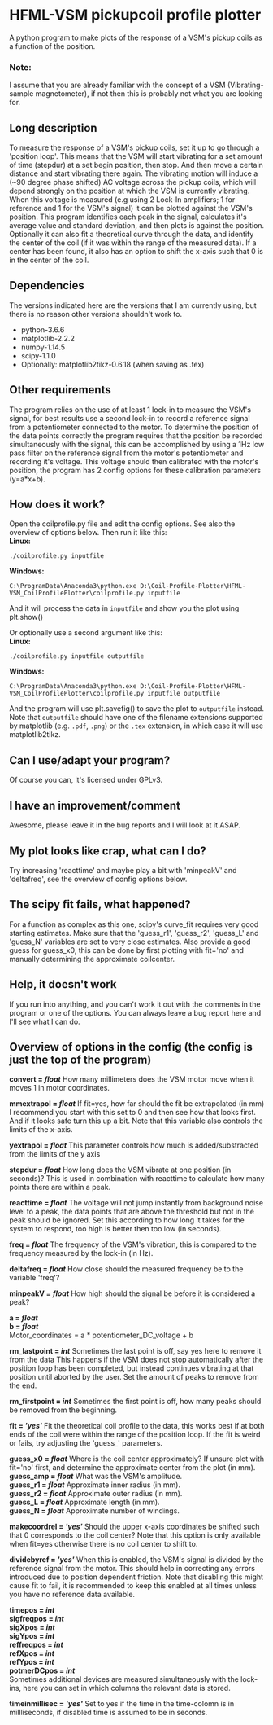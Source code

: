# HFML-VSM pickupcoil profile plotter
A python program to make plots of the response of a VSM's pickup coils as a function of the position.

### Note:
I assume that you are already familiar with the concept of a VSM (Vibrating-sample magnetometer), if not then this is probably not what you are looking for.

## Long description
To measure the response of a VSM's pickup coils, set it up to go through a 'position loop'. This means that the VSM will start vibrating for a set amount of time (stepdur) at a set begin position, then stop. 
And then move a certain distance and start vibrating there again. 
The vibrating motion will induce a (~90 degree phase shifted) AC voltage across the pickup coils, which will depend strongly on the position at which the VSM is currently vibrating. 
When this voltage is measured (e.g using 2 Lock-In amplifiers; 1 for reference and 1 for the VSM's signal) it can be plotted against the VSM's position. 
This program identifies each peak in the signal, calculates it's average value and standard deviation, and then plots is against the position. 
Optionally it can also fit a theoretical curve through the data, and identify the center of the coil (if it was within the range of the measured data). 
If a center has been found, it also has an option to shift the x-axis such that 0 is in the center of the coil.

## Dependencies
The versions indicated here are the versions that I am currently using, but there is no reason other versions shouldn't work to.
- python-3.6.6
- matplotlib-2.2.2
- numpy-1.14.5
- scipy-1.1.0
- Optionally: matplotlib2tikz-0.6.18 (when saving as .tex)

## Other requirements
The program relies on the use of at least 1 lock-in to measure the VSM's signal, for best results use a second lock-in to record a reference signal from a potentiometer connected to the motor.
To determine the position of the data points correctly the program requires that the position be recorded simultaneously with the signal, 
this can be accomplished by using a 1Hz low pass filter on the reference signal from the motor's potentiometer and recording it's voltage. 
This voltage should then calibrated with the motor's position, the program has 2 config options for these calibration parameters (y=a*x+b).

## How does it work?
Open the coilprofile.py file and edit the config options. See also the overview of options below.
Then run it like this:\
**Linux:**
```
./coilprofile.py inputfile
```
**Windows:**
```
C:\ProgramData\Anaconda3\python.exe D:\Coil-Profile-Plotter\HFML-VSM_CoilProfilePlotter\coilprofile.py inputfile
```
And it will process the data in `inputfile` and show you the plot using plt.show()
 
Or optionally use a second argument like this:\
**Linux:**
```
./coilprofile.py inputfile outputfile
```
**Windows:**
```
C:\ProgramData\Anaconda3\python.exe D:\Coil-Profile-Plotter\HFML-VSM_CoilProfilePlotter\coilprofile.py inputfile outputfile
```
And the program will use plt.savefig() to save the plot to `outputfile` instead.
Note that `outputfile` should have one of the filename extensions supported by matplotlib (e.g. `.pdf`, `.png`)
or the `.tex` extension, in which case it will use matplotlib2tikz.

## Can I use/adapt your program?
Of course you can, it's licensed under GPLv3.

## I have an improvement/comment
Awesome, please leave it in the bug reports and I will look at it ASAP.

## My plot looks like crap, what can I do?
Try increasing 'reacttime' and maybe play a bit with 'minpeakV' and 'deltafreq', see the overview of config options below.

## The scipy fit fails, what happened?
For a function as complex as this one, scipy's curve_fit requires very good starting estimates. 
Make sure that the 'guess_r1', 'guess_r2', 'guess_L' and 'guess_N' variables are set to very close estimates. 
Also provide a good guess for guess_x0, this can be done by first plotting with fit='no' and manually determining the approximate coilcenter.

## Help, it doesn't work
If you run into anything, and you can't work it out with the comments in the program or one of the options. You can always leave a bug report here and I'll see what I can do.

## Overview of options in the config (the config is just the top of the program)

**convert = _float_** 
How many millimeters does the VSM motor move when it moves 1 in motor coordinates.

**mmextrapol = _float_**
If fit=yes, how far should the fit be extrapolated (in mm)
I recommend you start with this set to 0 and then see how that looks first. And if it looks safe turn this up a bit. Note that this variable also controls the limits of the x-axis.

**yextrapol = _float_**
This parameter controls how much is added/substracted from the limits of the y axis

**stepdur = _float_**
How long does the VSM vibrate at one position (in seconds)? 
This is used in combination with reacttime to calculate how many points there are within a peak.

**reacttime = _float_**
The voltage will not jump instantly from background noise level to a peak, the data points that are above the threshold but not in the peak should be ignored. Set this according to how long it takes for the system to respond, too high is better then too low (in seconds).

**freq = _float_**
The frequency of the VSM's vibration, this is compared to the frequency measured by the lock-in (in Hz).

**deltafreq = _float_**
How close should the measured frequency be to the variable 'freq'?

**minpeakV = _float_**
How high should the signal be before it is considered a peak?

**a = _float_**\
**b = _float_**\
Motor_coordinates = a * potentiometer_DC_voltage + b

**rm_lastpoint = _int_**
Sometimes the last point is off, say yes here to remove it from the data
This happens if the VSM does not stop automatically after the position loop has been completed, but instead continues vibrating at that position until aborted by the user. Set the amount of peaks to remove from the end.

**rm_firstpoint = _int_**
Sometimes the first point is off, how many peaks should be removed from the beginning.

**fit = _'yes'_**
Fit the theoretical coil profile to the data, this works best if at both ends of the coil were within the range of the position loop. If the fit is weird or fails, try adjusting the 'guess_' parameters.

**guess_x0 = _float_** Where is the coil center approximately? If unsure plot with fit='no' first, and determine the approximate center from the plot (in mm).\
**guess_amp = _float_** What was the VSM's amplitude.\
**guess_r1 = _float_** Approximate inner radius (in mm).\
**guess_r2 = _float_** Approximate outer radius (in mm).\
**guess_L = _float_** Approximate length (in mm).\
**guess_N = _float_** Approximate number of windings.

**makecoordrel = _'yes'_**
Should the upper x-axis coordinates be shifted such that 0 corresponds to the coil center?
Note that this option is only available when fit=yes otherwise there is no coil center to shift to.

**dividebyref = _'yes'_**
When this is enabled, the VSM's signal is divided by the reference signal from the motor.
This should help in correcting any errors introduced due to position dependent friction.
Note that disabling this might cause fit to fail, it is recommended to keep this enabled at all times unless you have no reference data available.

**timepos = _int_**\
**sigfreqpos = _int_**\
**sigXpos = _int_**\
**sigYpos = _int_**\
**reffreqpos = _int_**\
**refXpos = _int_**\
**refYpos = _int_**\
**potmerDCpos = _int_**\
Sometimes additional devices are measured simultaneously with the lock-ins, here you can set in which columns the relevant data is stored.

**timeinmillisec = _'yes'_** Set to yes if the time in the time-colomn is in millliseconds, if disabled time is assumed to be in seconds.
